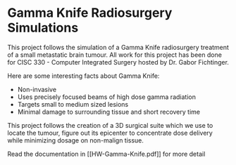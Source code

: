 # Gamma Knife Radiosurgery Simulations

This project follows the simulation of a Gamma Knife radiosurgery treatment of a small metastatic brain tumour. All work for this project has been done for CISC 330 - Computer Integrated Surgery hosted by Dr. Gabor Fichtinger.

Here are some interesting facts about Gamma Knife:

- Non-invasive
- Uses precisely focused beams of high dose gamma radiation
- Targets small to medium sized lesions
- Minimal damage to surrounding tissue and short recovery time

This project follows the creation of a 3D surgical suite which we use to locate the tumour, figure out its epicenter to concentrate dose delivery while minimizing dosage on non-malign tissue.

Read the documentation in [[HW-Gamma-Knife.pdf]] for more detail
